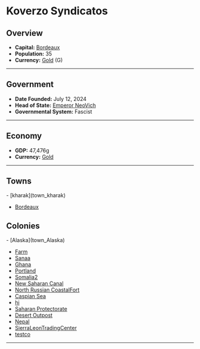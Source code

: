 <!--UNDEDITED FILE, remove this entire line if this file has been edited!-->
# <!--NAME-->Koverzo Syndicatos<!--NAME-->

## Overview

- **Capital:** <!--CAPITAL_LINK-->[Bordeaux](Bordeaux_town)<!--CAPITAL_LINK-->
- **Population:** <!--POPULATION-->35<!--POPULATION-->
- **Currency:** <!--CURRENCY_LINK-->[Gold](Gold_currency)<!--CURRENCY_LINK--> (<!--CURRENCY_ABV-->G<!--CURRENCY_ABV-->)

---

## Government

- **Date Founded:** <!--FOUNDED-->July 12, 2024<!--FOUNDED-->
- **Head of State:** <!--LEADER_TITLE_LINK-->[Emperor NeoVich](NeoVich_user)<!--LEADER_TITLE_LINK-->
- **Governmental System:** <!--GOVERNMENT-->Fascist<!--GOVERNMENT-->

---

## Economy

- **GDP:** <!--GDP-->47,476g<!--GDP-->
- **Currency:** <!--CURRENCY_LINK-->[Gold](Gold_currency)<!--CURRENCY_LINK-->

---

## Towns

<!--TOWNS-->- [kharak](town_kharak)
- [Bordeaux](town_Bordeaux)<!--TOWNS-->

## Colonies

<!--COLONIES-->- [Alaska](town_Alaska)
- [Farm](town_Farm)
- [Sanaa](town_Sanaa)
- [Ghana](town_Ghana)
- [Portland](town_Portland)
- [Somalia2](town_Somalia2)
- [New Saharan Canal](town_New_Saharan_Canal)
- [North Russian CoastalFort](town_North_Russian_CoastalFort)
- [Caspian Sea](town_Caspian_Sea)
- [hi](town_hi)
- [Saharan Protectorate](town_Saharan_Protectorate)
- [Desert Outpost](town_Desert_Outpost)
- [Nepal](town_Nepal)
- [SierraLeonTradingCenter](town_SierraLeonTradingCenter)
- [testco](town_testco)<!--COLONIES-->

---